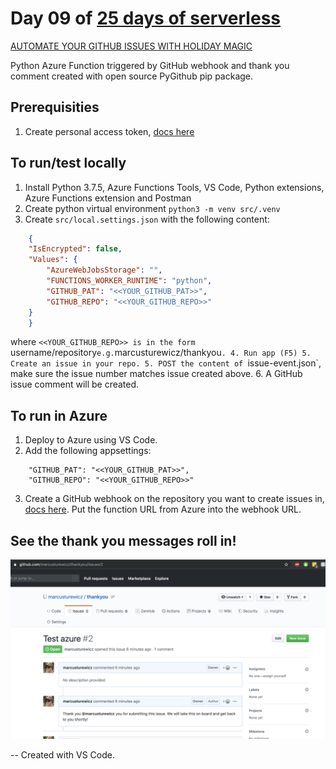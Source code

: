# Day 09 of [25 days of serverless](https://www.25daysofserverless.com)

[AUTOMATE YOUR GITHUB ISSUES WITH HOLIDAY MAGIC](https://25daysofserverless.com/calendar/9)

Python Azure Function triggered by GitHub webhook and thank you comment created with open source PyGithub pip package.

## Prerequisities
1. Create personal access token, [docs here](https://help.github.com/en/github/authenticating-to-github/creating-a-personal-access-token-for-the-command-line)

## To run/test locally
1. Install Python 3.7.5, Azure Functions Tools, VS Code, Python extensions, Azure Functions extension and Postman
2. Create python virtual environment `python3 -m venv src/.venv`
3. Create `src/local.settings.json` with the following content:
```json
    {
    "IsEncrypted": false,
    "Values": {
        "AzureWebJobsStorage": "",
        "FUNCTIONS_WORKER_RUNTIME": "python",
        "GITHUB_PAT": "<<YOUR_GITHUB_PAT>>",
        "GITHUB_REPO": "<<YOUR_GITHUB_REPO>>"
    }
    }
```
where `<<YOUR_GITHUB_REPO>> is in the form `username/repository` e.g. `marcusturewicz/thankyou`.
4. Run app (F5)
5. Create an issue in your repo.
5. POST the content of `issue-event.json`, make sure the issue number matches issue created above.
6. A GitHub issue comment will be created.

## To run in Azure
1. Deploy to Azure using VS Code.
2. Add the following appsettings:
```text
    "GITHUB_PAT": "<<YOUR_GITHUB_PAT>>",
    "GITHUB_REPO": "<<YOUR_GITHUB_REPO>>"
```
3. Create a GitHub webhook on the repository you want to create issues in, [docs here](https://developer.github.com/webhooks/creating). Put the function URL from Azure into the webhook URL.

## See the thank you messages roll in!

![](thankyou.png)

-- Created with VS Code.